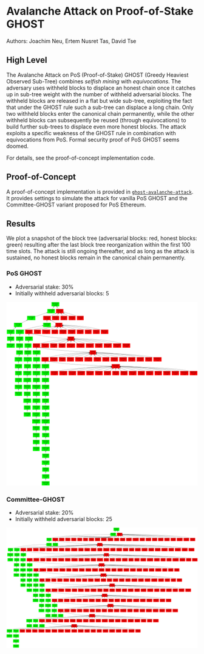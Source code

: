 # Avalanche Attack on Proof-of-Stake GHOST

Authors: Joachim Neu, Ertem Nusret Tas, David Tse


## High Level

The Avalanche Attack on PoS (Proof-of-Stake) GHOST (Greedy Heaviest Observed Sub-Tree) combines *selfish mining* with *equivocations*. The adversary uses withheld blocks to displace an honest chain once it catches up in sub-tree weight with the number of withheld adversarial blocks. The withheld blocks are released in a flat but wide sub-tree, exploiting the fact that under the GHOST rule such a sub-tree can displace a long chain. Only two withheld blocks enter the canonical chain permanently, while the other withheld blocks can subsequently be reused (through equivocations) to build further sub-trees to displace even more honest blocks. The attack exploits a specific weakness of the GHOST rule in combination with equivocations from PoS. Formal security proof of PoS GHOST seems doomed.

For details, see the proof-of-concept implementation code.


## Proof-of-Concept

A proof-of-concept implementation is provided in [`ghost-avalanche-attack`](/ghost-avalanche-attack/). It provides settings to simulate the attack for vanilla PoS GHOST and the Committee-GHOST variant proposed for PoS Ethereum.


## Results

We plot a snapshot of the block tree (adversarial blocks: red, honest blocks: green) resulting after the last block tree reorganization within the first 100 time slots. The attack is still ongoing thereafter, and as long as the attack is sustained, no honest blocks remain in the canonical chain permanently.

### PoS GHOST

* Adversarial stake: 30%
* Initially withheld adversarial blocks: 5

![](attack-pos-ghost.png)

### Committee-GHOST

* Adversarial stake: 20%
* Initially withheld adversarial blocks: 25

![](attack-committee-ghost.png)
